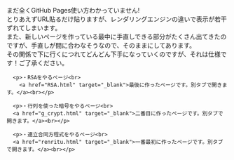 <html>
  <head>
  <meta charset="utf-8">

  </head>

  <body>
    <p>まだ全くGitHub Pages使い方わかっていません!<br>
      とりあえずURL貼るだけ貼りますが、レンダリングエンジンの違いで表示が若干ずれてしまいます。<br>
      また、新しいページを作っている最中に手直しできる部分がたくさん出てきたのですが、手直しが間に合わなそうなので、そのままにしてあります。<br>
      その関係で下に行くにつれてどんどん下手になっていくのですが、それは仕様です！ご了承ください。</p>
    
    
      <p>・RSAをやるページ<br>
        <a href="RSA.html" target="_blank">最後に作ったページです。別タブで開きます。</a><br></p>
    
      <p>・行列を使った暗号をやるページ<br>
      <a href="g_crypt.html" target="_blank">二番目に作ったページです。別タブで開きます。</a><br></p>
    
      <p>・連立合同方程式をやるページ<br>
      <a href="renritu.html" target="_blank">一番最初に作ったページです。別タブで開きます。</a><br></p>
    
    
    
  </body>
</html>
